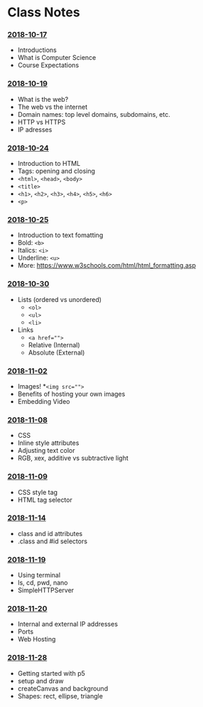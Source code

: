 # Class Notes

### [2018-10-17](Classwork/2018-10-17/)
* Introductions
* What is Computer Science
* Course Expectations

### [2018-10-19](Classwork/2018-10-19/)
* What is the web?
* The web vs the internet
* Domain names: top level domains, subdomains, etc.
* HTTP vs HTTPS
* IP adresses

### [2018-10-24](Classwork/2018-10-24/)
* Introduction to HTML
* Tags: opening and closing
* `<html>`, `<head>`, `<body>`
* `<title>`
* `<h1>`, `<h2>`, `<h3>`, `<h4>`, `<h5>`, `<h6>`
* `<p>`

### [2018-10-25](Classwork/2018-10-25/)
* Introduction to text fomatting
* Bold: `<b>`
* Italics: `<i>`
* Underline: `<u>`
* More: https://www.w3schools.com/html/html_formatting.asp

### [2018-10-30](Classwork/2018-10-30/)
* Lists (ordered vs unordered)
  * `<ol>`
  * `<ul>`
  * `<li>`
* Links
  * `<a href="">`
  * Relative (Internal)
  * Absolute (External)

### [2018-11-02](Classwork/2018-11-02/)
* Images!
  *`<img src="">`
* Benefits of hosting your own images
* Embedding Video

### [2018-11-08](Classwork/2018-11-08/)
* CSS
* Inline style attributes
* Adjusting text color
* RGB, xex, additive vs subtractive light

### [2018-11-09](Classwork/2018-11-09/)
* CSS style tag
* HTML tag selector

### [2018-11-14](Classwork/2018-11-14/)
* class and id attributes
* .class and #id selectors

### [2018-11-19](Classwork/2018-11-19/)
* Using terminal
* ls, cd, pwd, nano
* SimpleHTTPServer

### [2018-11-20](Classwork/2018-11-20/)
* Internal and external IP addresses
* Ports
* Web Hosting

### [2018-11-28]()
* Getting started with p5
* setup and draw
* createCanvas and background
* Shapes: rect, ellipse, triangle